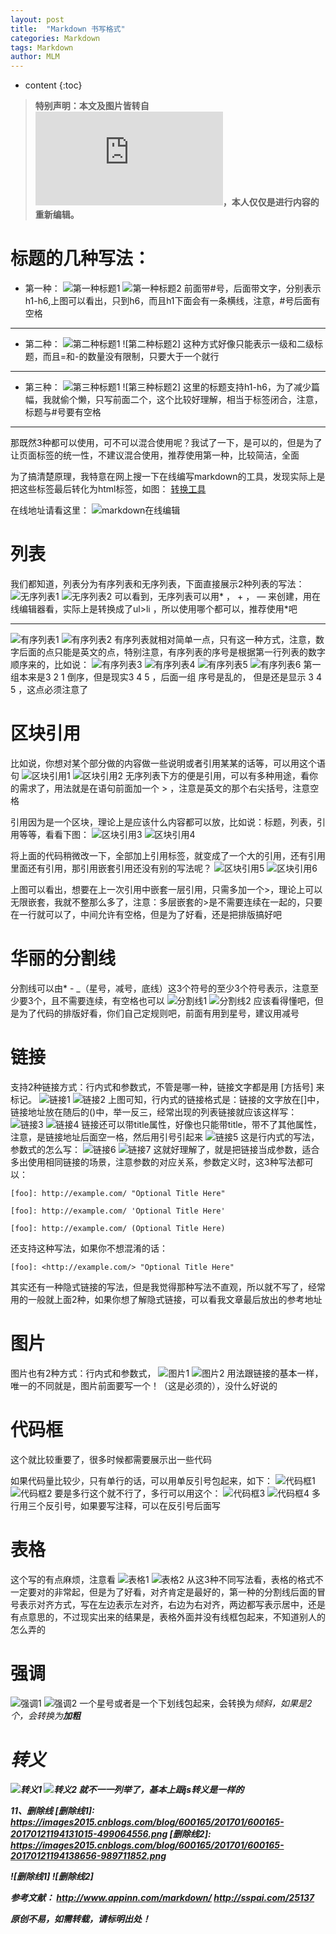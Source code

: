 ```yaml
---
layout: post
title:  "Markdown 书写格式"
categories: Markdown
tags: Markdown
author: MLM
---
```


* content
{:toc}

> **特别声明：本文及图片皆转自![博客园-凌云之翼](https://www.cnblogs.com/liugang-vip/p/6337580.html)，本人仅仅是进行内容的重新编辑。**

# 标题的几种写法：
[第一种标题1]: https://images2015.cnblogs.com/blog/600165/201701/600165-20170121165256359-1045755089.png
[第一种标题2]: https://images2015.cnblogs.com/blog/600165/201701/600165-20170121165419890-1445220158.png
[第二种标题1]: https://images2015.cnblogs.com/blog/600165/201701/600165-20170121165937218-1530465248.png
[第二种标题1]: https://images2015.cnblogs.com/blog/600165/201701/600165-20170121165947968-314903197.png
[第三种标题1]: https://images2015.cnblogs.com/blog/600165/201701/600165-20170121170247156-1219352477.png
[第三种标题1]: https://images2015.cnblogs.com/blog/600165/201701/600165-20170121170255531-442290753.png
[转换工具]: https://images2015.cnblogs.com/blog/600165/201701/600165-20170121172350078-1462814017.png

* 第一种：
![第一种标题1]  ![第一种标题2]
前面带#号，后面带文字，分别表示h1-h6,上图可以看出，只到h6，而且h1下面会有一条横线，注意，#号后面有空格
- - - -
* 第二种：
![第二种标题1]  ![第二种标题2]
这种方式好像只能表示一级和二级标题，而且=和-的数量没有限制，只要大于一个就行
- - - -
* 第三种：
![第三种标题1]  ![第三种标题2]
这里的标题支持h1-h6，为了减少篇幅，我就偷个懒，只写前面二个，这个比较好理解，相当于标签闭合，注意，标题与#号要有空格
- - - -
那既然3种都可以使用，可不可以混合使用呢？我试了一下，是可以的，但是为了让页面标签的统一性，不建议混合使用，推荐使用第一种，比较简洁，全面

为了搞清楚原理，我特意在网上搜一下在线编写markdown的工具，发现实际上是把这些标签最后转化为html标签，如图：
[转换工具]

在线地址请看这里： ![markdown在线编辑](http://tool.oschina.net/markdown/)

# 列表
[无序列表1]: https://images2015.cnblogs.com/blog/600165/201701/600165-20170121171909093-661987876.png
[无序列表2]: https://images2015.cnblogs.com/blog/600165/201701/600165-20170121171919343-1747027523.png
[有序列表1]: https://images2015.cnblogs.com/blog/600165/201701/600165-20170121173226140-1875382054.png
[有序列表2]: https://images2015.cnblogs.com/blog/600165/201701/600165-20170121173239421-1080651187.png
[有序列表3]: https://images2015.cnblogs.com/blog/600165/201701/600165-20170121175940718-1084956249.png
[有序列表4]: https://images2015.cnblogs.com/blog/600165/201701/600165-20170121175948687-1987133124.png
[有序列表5]: https://images2015.cnblogs.com/blog/600165/201701/600165-20170121175958281-1526944139.png
[有序列表6]: https://images2015.cnblogs.com/blog/600165/201701/600165-20170121180005984-1893005909.png

我们都知道，列表分为有序列表和无序列表，下面直接展示2种列表的写法：
![无序列表1]  ![无序列表2]
可以看到，无序列表可以用* ， + ， — 来创建，用在线编辑器看，实际上是转换成了ul>li ，所以使用哪个都可以，推荐使用*吧
- - - -
![有序列表1] ![有序列表2]
有序列表就相对简单一点，只有这一种方式，注意，数字后面的点只能是英文的点，特别注意，有序列表的序号是根据第一行列表的数字顺序来的，比如说：
![有序列表3] ![有序列表4] ![有序列表5] ![有序列表6]
第一组本来是3 2 1 倒序，但是现实3 4 5 ，后面一组 序号是乱的， 但是还是显示 3 4 5 ，这点必须注意了

# 区块引用
[区块引用1]: https://images2015.cnblogs.com/blog/600165/201701/600165-20170121174024531-1893848795.png
[区块引用2]: https://images2015.cnblogs.com/blog/600165/201701/600165-20170121174034406-909064775.png
[区块引用3]: https://images2015.cnblogs.com/blog/600165/201701/600165-20170121174722343-1828411427.png
[区块引用4]: https://images2015.cnblogs.com/blog/600165/201701/600165-20170121174734109-810075211.png
[区块引用5]: https://images2015.cnblogs.com/blog/600165/201701/600165-20170121175159984-1386789693.png
[区块引用6]: https://images2015.cnblogs.com/blog/600165/201701/600165-20170121175207031-1980491226.png

比如说，你想对某个部分做的内容做一些说明或者引用某某的话等，可以用这个语句
![区块引用1] ![区块引用2]
无序列表下方的便是引用，可以有多种用途，看你的需求了，用法就是在语句前面加一个 > ，注意是英文的那个右尖括号，注意空格

引用因为是一个区块，理论上是应该什么内容都可以放，比如说：标题，列表，引用等等，看看下图：
![区块引用3] ![区块引用4]

将上面的代码稍微改一下，全部加上引用标签，就变成了一个大的引用，还有引用里面还有引用，那引用嵌套引用还没有别的写法呢？
![区块引用5] ![区块引用6]

上图可以看出，想要在上一次引用中嵌套一层引用，只需多加一个>，理论上可以无限嵌套，我就不整那么多了，注意：多层嵌套的>是不需要连续在一起的，只要在一行就可以了，中间允许有空格，但是为了好看，还是把排版搞好吧

# 华丽的分割线
[分割线1]: https://images2015.cnblogs.com/blog/600165/201701/600165-20170121180722171-1035491697.png
[分割线2]: https://images2015.cnblogs.com/blog/600165/201701/600165-20170121180731562-316920662.png

分割线可以由* - _（星号，减号，底线）这3个符号的至少3个符号表示，注意至少要3个，且不需要连续，有空格也可以
![分割线1] ![分割线2]
应该看得懂吧，但是为了代码的排版好看，你们自己定规则吧，前面有用到星号，建议用减号

# 链接
[链接1]: https://images2015.cnblogs.com/blog/600165/201701/600165-20170121181659734-1035365203.png
[链接2]: https://images2015.cnblogs.com/blog/600165/201701/600165-20170121181708390-1994007685.png
[链接3]: https://images2015.cnblogs.com/blog/600165/201701/600165-20170121182158531-1522139664.png
[链接4]: https://images2015.cnblogs.com/blog/600165/201701/600165-20170121182206671-1837073264.png
[链接5]: https://images2015.cnblogs.com/blog/600165/201701/600165-20170121182852468-1462512454.png
[链接6]: https://images2015.cnblogs.com/blog/600165/201701/600165-20170121183435890-1350949010.png
[链接7]: https://images2015.cnblogs.com/blog/600165/201701/600165-20170121183445640-1750855701.png

支持2种链接方式：行内式和参数式，不管是哪一种，链接文字都是用 \[方括号\] 来标记。
![链接1] ![链接2]
上图可知，行内式的链接格式是：链接的文字放在\[\]中，链接地址放在随后的\(\)中，举一反三，经常出现的列表链接就应该这样写：
![链接3] ![链接4]
链接还可以带title属性，好像也只能带title，带不了其他属性，注意，是链接地址后面空一格，然后用引号引起来
![链接5]
这是行内式的写法，参数式的怎么写：
![链接6] ![链接7]
这就好理解了，就是把链接当成参数，适合多出使用相同链接的场景，注意参数的对应关系，参数定义时，这3种写法都可以：
```
[foo]: http://example.com/ "Optional Title Here"

[foo]: http://example.com/ 'Optional Title Here'

[foo]: http://example.com/ (Optional Title Here)
```
还支持这种写法，如果你不想混淆的话：
```
[foo]: <http://example.com/> "Optional Title Here"
```
其实还有一种隐式链接的写法，但是我觉得那种写法不直观，所以就不写了，经常用的一般就上面2种，如果你想了解隐式链接，可以看我文章最后放出的参考地址

 

# 图片
[图片1]: https://images2015.cnblogs.com/blog/600165/201701/600165-20170121185054312-549083784.png
[图片2]: https://images2015.cnblogs.com/blog/600165/201701/600165-20170121185106031-1426410254.png

图片也有2种方式：行内式和参数式，
![图片1] ![图片2]
用法跟链接的基本一样，唯一的不同就是，图片前面要写一个！（这是必须的），没什么好说的

# 代码框
[代码框1]: https://images2015.cnblogs.com/blog/600165/201701/600165-20170121190316875-1459932813.png
[代码框2]: https://images2015.cnblogs.com/blog/600165/201701/600165-20170121190325703-1235022505.png
[代码框3]: https://images2015.cnblogs.com/blog/600165/201701/600165-20170121190613718-1073029883.png
[代码框4]: https://images2015.cnblogs.com/blog/600165/201701/600165-20170121190635656-1896064058.png

这个就比较重要了，很多时候都需要展示出一些代码

如果代码量比较少，只有单行的话，可以用单反引号包起来，如下：
![代码框1] ![代码框2]
要是多行这个就不行了，多行可以用这个：
![代码框3] ![代码框4]
多行用三个反引号，如果要写注释，可以在反引号后面写

# 表格
[表格1]: https://images2015.cnblogs.com/blog/600165/201701/600165-20170121192302156-105192980.png
[表格2]: https://images2015.cnblogs.com/blog/600165/201701/600165-20170121192312453-411896732.png
这个写的有点麻烦，注意看
![表格1] ![表格2]
从这3种不同写法看，表格的格式不一定要对的非常起，但是为了好看，对齐肯定是最好的，第一种的分割线后面的冒号表示对齐方式，写在左边表示左对齐，右边为右对齐，两边都写表示居中，还是有点意思的，不过现实出来的结果是，表格外面并没有线框包起来，不知道别人的怎么弄的
 
# 强调
[强调1]: https://images2015.cnblogs.com/blog/600165/201701/600165-20170121193336406-237336360.png
[强调2]: https://images2015.cnblogs.com/blog/600165/201701/600165-20170121193346781-1402792187.png
     
![强调1] ![强调2]
一个星号或者是一个下划线包起来，会转换为<em>倾斜，如果是2个，会转换为<strong>加粗

# 转义
[转义1]: https://images2015.cnblogs.com/blog/600165/201701/600165-20170121193837156-99120890.png
[转义2]: https://images2015.cnblogs.com/blog/600165/201701/600165-20170121193847093-1553208687.png

![转义1] ![转义2]
就不一一列举了，基本上跟js转义是一样的

11、删除线
[删除线1]: https://images2015.cnblogs.com/blog/600165/201701/600165-20170121194131015-499064556.png
[删除线2]: https://images2015.cnblogs.com/blog/600165/201701/600165-20170121194138656-989711852.png

![删除线1] ![删除线2]

参考文献：
http://www.appinn.com/markdown/
http://sspai.com/25137

原创不易，如需转载，请标明出处！
